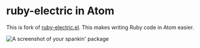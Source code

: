 # ruby-electric in Atom

This is fork of [ruby-electric.el](https://github.com/qoobaa/ruby-electric). This makes writing Ruby code in Atom easier.

![A screenshot of your spankin' package](https://f.cloud.github.com/assets/69169/2290250/c35d867a-a017-11e3-86be-cd7c5bf3ff9b.gif)
